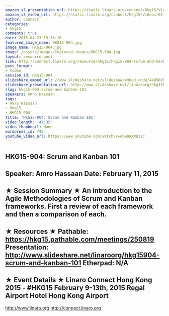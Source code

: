 ```yaml
---
amazon_s3_presentation_url: https://static.linaro.org/connect/hkg15/Videos/02-11-Wednesday/HKG15-904.pdf
amazon_s3_video_url: https://static.linaro.org/connect/hkg15/Videos/02-11-Wednesday/HKG15-904+Scrum+and+Kanban+101.mp4
author: connect
categories:
- hkg15
comments: true
date: 2015-04-23 15:36:16
featured_image_name: HKG15-904.jpg
image_name: HKG15-904.jpg
image: /assets/images/featured-images/HKG15-904.jpg
layout: resource-post
link: http://connect.linaro.org/resource/hkg15/hkg15-904-scrum-and-kanban-101/
post_format:
- Video
session_id: HKG15-904
slideshare_embed_url: //www.slideshare.net/slideshow/embed_code/44898896
slideshare_presentation_url: http://www.slideshare.net/linaroorg/hkg15904-scrum-and-kanban-101
slug: hkg15-904-scrum-and-kanban-101
speakers: Amro Hassaan
tags:
- Amro Hassaan
- hkg15
- HKG15-904
title: 'HKG15-904: Scrum and Kanban 101'
video_length: '47:35'
video_thumbnail: None
wordpress_id: 745
youtube_video_url: https://www.youtube.com/watch?v=o0w8AXW832c
---
```


HKG15-904: Scrum and Kanban 101
---------------------------------------------------
Speaker: Amro Hassaan
Date: February 11, 2015
---------------------------------------------------
★ Session Summary ★
An introduction to the Agile Methodologies of Scrum and Kanban frameworks. First a review of each framework and then a comparison of each.
--------------------------------------------------
★ Resources ★
Pathable: https://hkg15.pathable.com/meetings/250819
Presentation:  http://www.slideshare.net/linaroorg/hkg15904-scrum-and-kanban-101
Etherpad: N/A
---------------------------------------------------
★ Event Details ★
Linaro Connect Hong Kong 2015 - #HKG15
February 9-13th, 2015
Regal Airport Hotel Hong Kong Airport
---------------------------------------------------
http://www.linaro.org
http://connect.linaro.org
